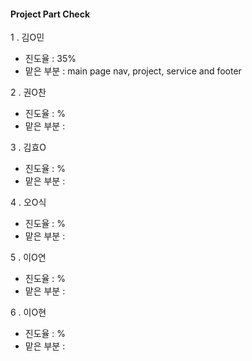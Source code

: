 #### Project Part Check

1 . 김O민

* 진도율 : 35%
* 맡은 부분 : main page nav, project, service and footer

2 . 권O찬

* 진도율 : %
* 맡은 부분 :

3 . 김효O

* 진도율 : %
* 맡은 부분 :

4 . 오O식

* 진도율 : %
* 맡은 부분 :

5 . 이O연

* 진도율 : %
* 맡은 부분 :

6 . 이O현

* 진도율 : %
* 맡은 부분 :

